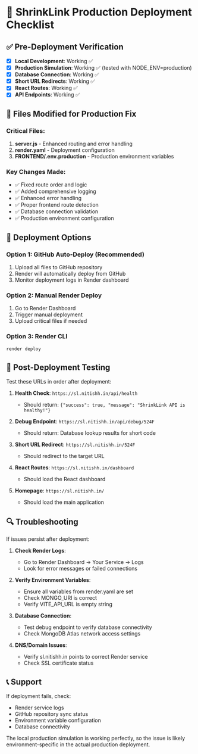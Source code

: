 # 🚀 ShrinkLink Production Deployment Checklist

## ✅ Pre-Deployment Verification

- [x] **Local Development**: Working ✅
- [x] **Production Simulation**: Working ✅ (tested with NODE_ENV=production)
- [x] **Database Connection**: Working ✅
- [x] **Short URL Redirects**: Working ✅
- [x] **React Routes**: Working ✅
- [x] **API Endpoints**: Working ✅

## 📁 Files Modified for Production Fix

### **Critical Files:**
1. **server.js** - Enhanced routing and error handling
2. **render.yaml** - Deployment configuration
3. **FRONTEND/.env.production** - Production environment variables

### **Key Changes Made:**
- ✅ Fixed route order and logic
- ✅ Added comprehensive logging
- ✅ Enhanced error handling
- ✅ Proper frontend route detection
- ✅ Database connection validation
- ✅ Production environment configuration

## 🚀 Deployment Options

### **Option 1: GitHub Auto-Deploy (Recommended)**
1. Upload all files to GitHub repository
2. Render will automatically deploy from GitHub
3. Monitor deployment logs in Render dashboard

### **Option 2: Manual Render Deploy**
1. Go to Render Dashboard
2. Trigger manual deployment
3. Upload critical files if needed

### **Option 3: Render CLI**
```bash
render deploy
```

## 🧪 Post-Deployment Testing

Test these URLs in order after deployment:

1. **Health Check**: `https://sl.nitishh.in/api/health`
   - Should return: `{"success": true, "message": "ShrinkLink API is healthy!"}`

2. **Debug Endpoint**: `https://sl.nitishh.in/api/debug/524F`
   - Should return: Database lookup results for short code

3. **Short URL Redirect**: `https://sl.nitishh.in/524F`
   - Should redirect to the target URL

4. **React Routes**: `https://sl.nitishh.in/dashboard`
   - Should load the React dashboard

5. **Homepage**: `https://sl.nitishh.in/`
   - Should load the main application

## 🔍 Troubleshooting

If issues persist after deployment:

1. **Check Render Logs**:
   - Go to Render Dashboard → Your Service → Logs
   - Look for error messages or failed connections

2. **Verify Environment Variables**:
   - Ensure all variables from render.yaml are set
   - Check MONGO_URI is correct
   - Verify VITE_API_URL is empty string

3. **Database Connection**:
   - Test debug endpoint to verify database connectivity
   - Check MongoDB Atlas network access settings

4. **DNS/Domain Issues**:
   - Verify sl.nitishh.in points to correct Render service
   - Check SSL certificate status

## 📞 Support

If deployment fails, check:
- Render service logs
- GitHub repository sync status
- Environment variable configuration
- Database connectivity

The local production simulation is working perfectly, so the issue is likely environment-specific in the actual production deployment.
